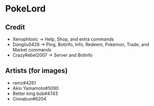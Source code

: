 # PokeLord

## Credit
* Xenophloxic -> Help, Shop, and extra commands
* Dongliu0426 -> Ping, Botinfo, Info, Redeem, Pokemon, Trade, and Market commands
* CrazyRebel2007 -> Server and Botinfo

## Artists (for images)
* ramz#4261
* Akio Yamamoto#5090
* Better king bob#4743
* Cinnabun#6204

